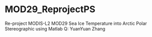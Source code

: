 # MOD29_ReprojectPS
Re-project MODIS-L2 MOD29 Sea Ice Temperature 
into Arctic Polar Stereographic using Matlab
Q: YuanYuan Zhang
